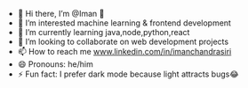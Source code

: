 - 👋 Hi there, I’m @Iman  🫡
- 👀 I’m interested machine learning & frontend development 
- 🌱 I’m currently learning java,node,python,react
- 💞️ I’m looking to collaborate on web development projects
- 📫 How to reach me www.linkedin.com/in/imanchandrasiri
- 😄 Pronouns: he/him
- ⚡ Fun fact: I prefer dark mode because light attracts bugs😂
<!---
Iman0810/Iman0810 is a ✨ special ✨ repository because its `README.md` (this file) appears on your GitHub profile.
You can click the Preview link to take a look at your changes.
--->
